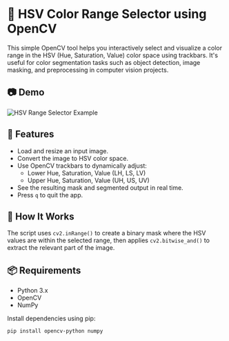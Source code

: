 # 🎨 HSV Color Range Selector using OpenCV

This simple OpenCV tool helps you interactively select and visualize a color range in the HSV (Hue, Saturation, Value) color space using trackbars. It's useful for color segmentation tasks such as object detection, image masking, and preprocessing in computer vision projects.

## 📷 Demo
![HSV Range Selector Example](![image](https://github.com/user-attachments/assets/70a903ac-bdbd-4645-8c4b-c41c6ebf8b3f))

## 🔧 Features
- Load and resize an input image.
- Convert the image to HSV color space.
- Use OpenCV trackbars to dynamically adjust:
  - Lower Hue, Saturation, Value (LH, LS, LV)
  - Upper Hue, Saturation, Value (UH, US, UV)
- See the resulting mask and segmented output in real time.
- Press `q` to quit the app.

## 🧠 How It Works
The script uses `cv2.inRange()` to create a binary mask where the HSV values are within the selected range, then applies `cv2.bitwise_and()` to extract the relevant part of the image.

## 📦 Requirements

- Python 3.x
- OpenCV
- NumPy

Install dependencies using pip:

```bash
pip install opencv-python numpy

